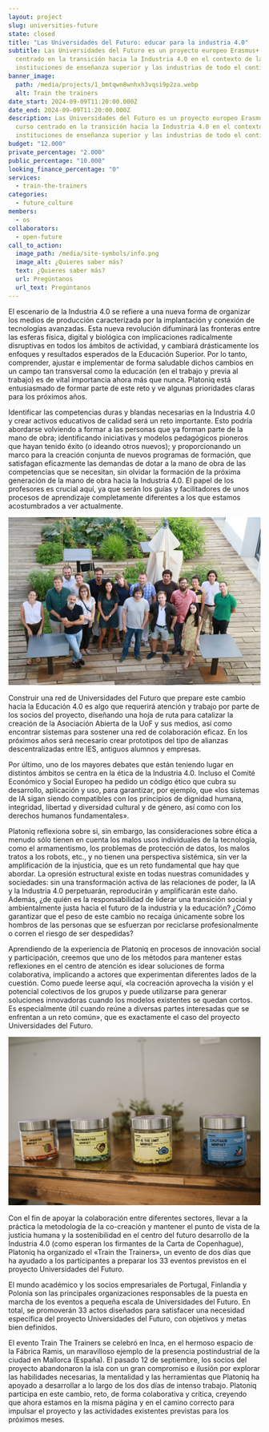 ```yaml
---
layout: project
slug: universities-future
state: closed
title: "Las Universidades del Futuro: educar para la industria 4.0"
subtitle: Las Universidades del Futuro es un proyecto europeo Erasmus+ en curso
  centrado en la transición hacia la Industria 4.0 en el contexto de las
  instituciones de enseñanza superior y las industrias de todo el continente.
banner_image:
  path: /media/projects/1_bmtqwn8wnhxh3vqsi9p2za.webp
  alt: Train the trainers
date_start: 2024-09-09T11:20:00.000Z
date_end: 2024-09-09T11:20:00.000Z
description: Las Universidades del Futuro es un proyecto europeo Erasmus+ en
  curso centrado en la transición hacia la Industria 4.0 en el contexto de las
  instituciones de enseñanza superior y las industrias de todo el continente.
budget: "12.000"
private_percentage: "2.000"
public_percentage: "10.000"
looking_finance_percentage: "0"
services:
  - train-the-trainers
categories:
  - future_culture
members:
  - os
collaborators:
  - open-future
call_to_action:
  image_path: /media/site-symbols/info.png
  image_alt: ¿Quieres saber más?
  text: ¿Quieres saber más?
  url: Pregúntanos
  url_text: Pregúntanos
---
```

El escenario de la Industria 4.0 se refiere a una nueva forma de organizar los medios de producción caracterizada por la implantación y conexión de tecnologías avanzadas. Esta nueva revolución difuminará las fronteras entre las esferas física, digital y biológica con implicaciones radicalmente disruptivas en todos los ámbitos de actividad, y cambiará drásticamente los enfoques y resultados esperados de la Educación Superior. Por lo tanto, comprender, ajustar e implementar de forma saludable dichos cambios en un campo tan transversal como la educación (en el trabajo y previa al trabajo) es de vital importancia ahora más que nunca. Platoniq está entusiasmado de formar parte de este reto y ve algunas prioridades claras para los próximos años.

Identificar las competencias duras y blandas necesarias en la Industria 4.0 y crear activos educativos de calidad será un reto importante. Esto podría abordarse volviendo a formar a las personas que ya forman parte de la mano de obra; identificando iniciativas y modelos pedagógicos pioneros que hayan tenido éxito (o ideando otros nuevos); y proporcionando un marco para la creación conjunta de nuevos programas de formación, que satisfagan eficazmente las demandas de dotar a la mano de obra de las competencias que se necesitan, sin olvidar la formación de la próxima generación de la mano de obra hacia la Industria 4.0. El papel de los profesores es crucial aquí, ya que serán los guías y facilitadores de unos procesos de aprendizaje completamente diferentes a los que estamos acostumbrados a ver actualmente.

![Train the trainers](/media/1_ewabwbvz1vxuoenihvoadg.jpg "Train the trainers")

Construir una red de Universidades del Futuro que prepare este cambio hacia la Educación 4.0 es algo que requerirá atención y trabajo por parte de los socios del proyecto, diseñando una hoja de ruta para catalizar la creación de la Asociación Abierta de la UoF y sus medios, así como encontrar sistemas para sostener una red de colaboración eficaz. En los próximos años será necesario crear prototipos del tipo de alianzas descentralizadas entre IES, antiguos alumnos y empresas.

Por último, uno de los mayores debates que están teniendo lugar en distintos ámbitos se centra en la ética de la Industria 4.0. Incluso el Comité Económico y Social Europeo ha pedido un código ético que cubra su desarrollo, aplicación y uso, para garantizar, por ejemplo, que «los sistemas de IA sigan siendo compatibles con los principios de dignidad humana, integridad, libertad y diversidad cultural y de género, así como con los derechos humanos fundamentales».

Platoniq reflexiona sobre si, sin embargo, las consideraciones sobre ética a menudo sólo tienen en cuenta los malos usos individuales de la tecnología, como el armamentismo, los problemas de protección de datos, los malos tratos a los robots, etc., y no tienen una perspectiva sistémica, sin ver la amplificación de la injusticia, que es un reto fundamental que hay que abordar. La opresión estructural existe en todas nuestras comunidades y sociedades: sin una transformación activa de las relaciones de poder, la IA y la Industria 4.0 perpetuarán, reproducirán y amplificarán este daño. Además, ¿de quién es la responsabilidad de liderar una transición social y ambientalmente justa hacia el futuro de la industria y la educación? ¿Cómo garantizar que el peso de este cambio no recaiga únicamente sobre los hombros de las personas que se esfuerzan por reciclarse profesionalmente o corren el riesgo de ser despedidas?

Aprendiendo de la experiencia de Platoniq en procesos de innovación social y participación, creemos que uno de los métodos para mantener estas reflexiones en el centro de atención es idear soluciones de forma colaborativa, implicando a actores que experimentan diferentes lados de la cuestión. Como puede leerse aquí, «la cocreación aprovecha la visión y el potencial colectivos de los grupos y puede utilizarse para generar soluciones innovadoras cuando los modelos existentes se quedan cortos. Es especialmente útil cuando reúne a diversas partes interesadas que se enfrentan a un reto común», que es exactamente el caso del proyecto Universidades del Futuro.

![Sky is the limit](/media/1_kwodtgbi_xiuo7bidw91rq.jpg "Sky is the limit")

Con el fin de apoyar la colaboración entre diferentes sectores, llevar a la práctica la metodología de la co-creación y mantener el punto de vista de la justicia humana y la sostenibilidad en el centro del futuro desarrollo de la Industria 4.0 (como esperan los firmantes de la Carta de Copenhague), Platoniq ha organizado el «Train the Trainers», un evento de dos días que ha ayudado a los participantes a preparar los 33 eventos previstos en el proyecto Universidades del Futuro.

El mundo académico y los socios empresariales de Portugal, Finlandia y Polonia son las principales organizaciones responsables de la puesta en marcha de los eventos a pequeña escala de Universidades del Futuro. En total, se promoverán 33 actos diseñados para satisfacer una necesidad específica del proyecto Universidades del Futuro, con objetivos y metas bien definidos.

El evento Train The Trainers se celebró en Inca, en el hermoso espacio de la Fábrica Ramis, un maravilloso ejemplo de la presencia postindustrial de la ciudad en Mallorca (España). El pasado 12 de septiembre, los socios del proyecto abandonaron la isla con un gran compromiso e ilusión por explorar las habilidades necesarias, la mentalidad y las herramientas que Platoniq ha apoyado a desarrollar a lo largo de los dos días de intenso trabajo. Platoniq participa en este cambio, reto, de forma colaborativa y crítica, creyendo que ahora estamos en la misma página y en el camino correcto para impulsar el proyecto y las actividades existentes previstas para los próximos meses.
